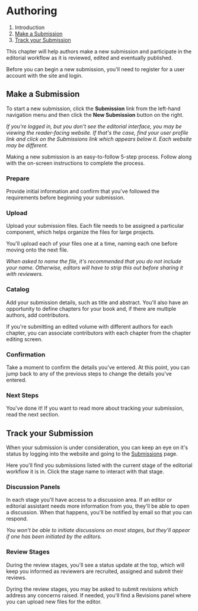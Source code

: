 # Authoring

1. Introduction
2. [Make a Submission](authoring.md#make-submission)
3. [Track your Submission](authoring.md#track-submission)

This chapter will help authors make a new submission and participate in the editorial workflow as it is reviewed, edited and eventually published.

Before you can begin a new submission, you'll need to register for a user account with the site and login.

## <a name="make-submission"></a>Make a Submission

To start a new submission, click the **Submission** link from the left-hand navigation menu and then click the **New Submission** button on the right.

*If you're logged in, but you don't see the editorial interface, you may be viewing the reader-facing website. If that's the case, find your user profile link and click on the Submissions link which appears below it. Each website may be different.*

Making a new submission is an easy-to-follow 5-step process. Follow along with the on-screen instructions to complete the process.

### <a name="prepare"></a>Prepare

Provide initial information and confirm that you've followed the requirements before beginning your submission.

### <a name="upload"></a>Upload

Upload your submission files. Each file needs to be assigned a particular component, which helps organize the files for large projects.

You'll upload each of your files one at a time, naming each one before moving onto the next file.

*When asked to name the file, it's recommended that you do not include your name. Otherwise, editors will have to strip this out before sharing it with reviewers.*

### <a name="catalog"></a>Catalog

Add your submission details, such as title and abstract. You'll also have an opportunity to define chapters for your book and, if there are multiple authors, add contributors.

If you're submitting an edited volume with different authors for each chapter, you can associate contributors with each chapter from the chapter editing screen.

### <a name="confirmation"></a>Confirmation

Take a moment to confirm the details you've entered. At this point, you can jump back to any of the previous steps to change the details you've entered.

### <a name="next-steps"></a>Next Steps

You've done it! If you want to read more about tracking your submission, read the next section.

## <a name="track-submission"></a>Track your Submission

When your submission is under consideration, you can keep an eye on it's status by logging into the website and going to the [Submissions](submissions.md) page.

Here you'll find you submissions listed with the current stage of the editorial workflow it is in. Click the stage name to interact with that stage.

### <a name="track-submission-discussions"></a>Discussion Panels

In each stage you'll have access to a discussion area. If an editor or editorial assistant needs more information from you, they'll be able to open a discussion. When that happens, you'll be notified by email so that you can respond.

*You won't be able to initiate discussions on most stages, but they'll appear if one has been initiated by the editors.*

### <a name="track-submission-review"></a>Review Stages

During the review stages, you'll see a status update at the top, which will keep you informed as reviewers are recruited, assigned and submit their reviews.

Dyring the review stages, you may be asked to submit revisions which address any concerns raised. If needed, you'll find a Revisions panel where you can upload new files for the editor.

